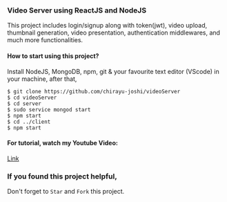 ### Video Server using ReactJS and NodeJS

This project includes login/signup along with token(jwt), video upload, thumbnail generation, video presentation, authentication middlewares, and much more functionalities.


#### How to start using this project?

Install NodeJS, MongoDB, npm, git & your favourite text editor (VScode) in your machine, after that,
```
$ git clone https://github.com/chirayu-joshi/videoServer
$ cd videoServer
$ cd server
$ sudo service mongod start
$ npm start
$ cd ../client
$ npm start
```


#### For tutorial, watch my Youtube Video:
[Link](https://youtu.be/PS4C2snld1s)


### If you found this project helpful, 
Don't forget to `Star` and `Fork` this project.